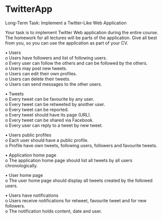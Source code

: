 # TwitterApp
Long-Term Task: Implement a Twitter-Like Web Application 

Your task is to implement Twitter Web application during the entire course. The homework for all lectures will be parts of the application. Give all best from you, so you can use the application as part of your CV.

•	Users <br/>
o	Users have followers and list of following users.<br/>
o	Every user can follow the others and can be followed by the others.<br/>
o	Users may post new tweets.<br/>
o	Users can edit their own profiles.<br/>
o	Users can delete their tweets.<br/>
o	Users can send messages to the other users.<br/>

•	Tweets<br/>
o	Every tweet can be favourite by any user.<br/>
o	Every tweet can be retweeted by another user.<br/>
o	Every tweet can be reported.<br/>
o	Every tweet should have its page (URL).<br/>
o	Every tweet can be shared via Facebook.<br/>
o	Every user can reply to a tweet by new tweet.<br/>

•	Users public profiles<br/>
o	Each user should have a public profile.<br/>
o	Profile have own tweets, following users, followers and favourite tweets. <br/>

•	Application home page<br/>
o	The application home page should list all tweets by all users chronologically. 

•	User home page<br/>
o	The user home page should display all tweets created by the followed users. 

•	Users have notifications<br/>
o	Users receive notifications for retweet, favourite tweet and for new followers.<br/>
o	The notification holds content, date and user.

